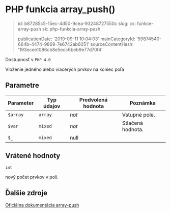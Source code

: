 PHP funkcia array_push()
========================

> id: b87285c5-15ec-4d50-9cea-93248727550c
> slug:
> 	cs: funkce-array-push
> 	sk: php-funkcia-array-push
> 
> publicationDate: '2019-09-11 10:04:03'
> mainCategoryId: '59874540-664b-4474-9869-7e6742ab6051'
> sourceContentHash: '193ecee1086cb8e5ecc6beb9e77d70f4'

Dostupnosť v `PHP 4.0`

Vloženie jedného alebo viacerých prvkov na koniec poľa


Parametre
--------------

| Parameter | Typ údajov | Predvolená hodnota | Poznámka |
|-----|-----|-----|-----|
| `$array` | `array` | *not* | Vstupné pole. |
| `$var` | `mixed` | *not* | Stlačená hodnota. |
| `$_` | `mixed` | null |


Vrátené hodnoty
----------------

`int`

nový počet prvkov v poli.

Ďalšie zdroje
------------

[Oficiálna dokumentácia array-push](https://www.php.net/manual/en/function.array-push.php)
